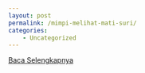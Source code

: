 ```yaml
---
layout: post
permalink: /mimpi-melihat-mati-suri/
categories:
    - Uncategorized
---
```


[Baca Selengkapnya](/02)